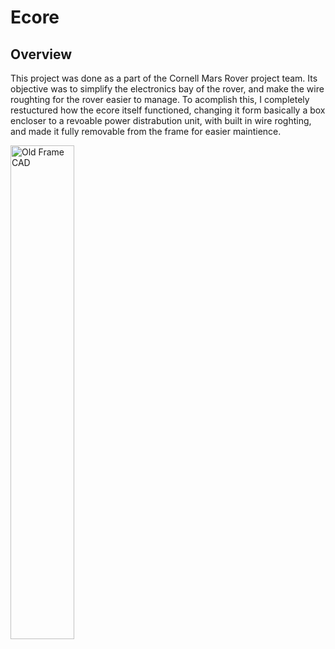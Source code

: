 # Ecore #

## Overview ##

This project was done as a part of the Cornell Mars Rover project team. Its objective was to
simplify the electronics bay of the rover, and make the wire roughting for the rover easier 
to manage. To acomplish this, I completely restuctured how the ecore itself functioned, 
changing it form basically a box encloser to a revoable power distrabution unit, with built 
in wire roghting, and made it fully removable from the frame for easier maintience. 

<img src="images/Old_Ecore.png" alt="Old Frame CAD" width="45%" />
